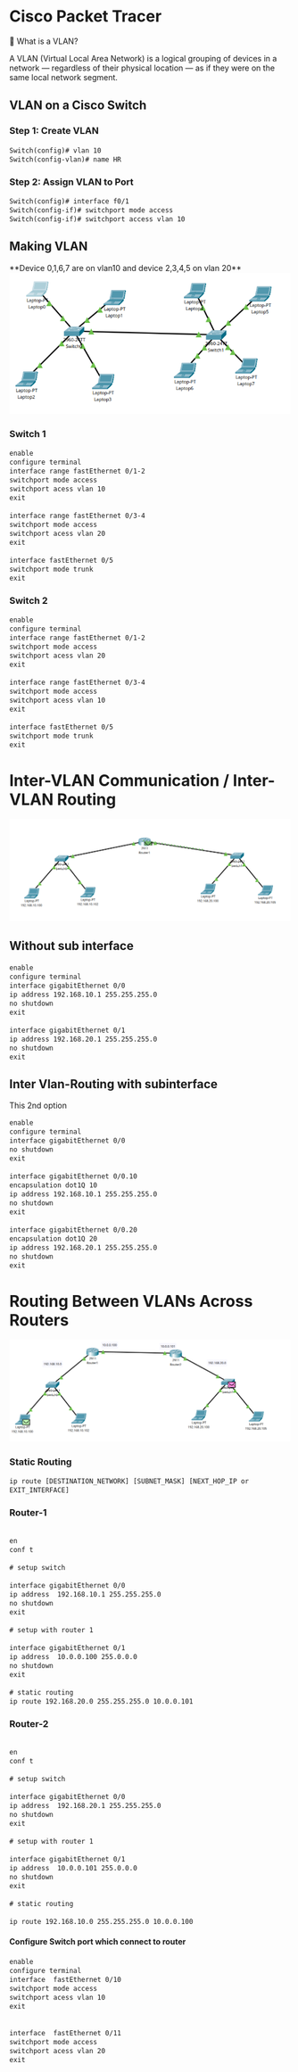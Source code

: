 # Cisco Packet Tracer

🔶 What is a VLAN?

A VLAN (Virtual Local Area Network) is a logical grouping of devices in a network — regardless of their physical location — as if they were on the same local network segment.

## VLAN on a Cisco Switch

### Step 1: Create VLAN

```
Switch(config)# vlan 10
Switch(config-vlan)# name HR
```

### Step 2: Assign VLAN to Port

```
Switch(config)# interface f0/1
Switch(config-if)# switchport mode access
Switch(config-if)# switchport access vlan 10

```

## Making VLAN

\*\*Device 0,1,6,7 are on vlan10 and device 2,3,4,5 on vlan 20\*\*
<img src="./img/vlan.png"/>

### Switch 1

```
enable
configure terminal
interface range fastEthernet 0/1-2
switchport mode access
switchport acess vlan 10
exit

interface range fastEthernet 0/3-4
switchport mode access
switchport acess vlan 20
exit

interface fastEthernet 0/5
switchport mode trunk
exit
```

### Switch 2

```
enable
configure terminal
interface range fastEthernet 0/1-2
switchport mode access
switchport acess vlan 20
exit

interface range fastEthernet 0/3-4
switchport mode access
switchport acess vlan 10
exit

interface fastEthernet 0/5
switchport mode trunk
exit
```

# Inter-VLAN Communication / Inter-VLAN Routing

<img src="./img/inter_vlan_routing.png">

## Without sub interface

```
enable
configure terminal
interface gigabitEthernet 0/0
ip address 192.168.10.1 255.255.255.0
no shutdown
exit

interface gigabitEthernet 0/1
ip address 192.168.20.1 255.255.255.0
no shutdown
exit

```

## Inter Vlan-Routing with subinterface

This 2nd option

```
enable
configure terminal
interface gigabitEthernet 0/0
no shutdown
exit

interface gigabitEthernet 0/0.10
encapsulation dot1Q 10
ip address 192.168.10.1 255.255.255.0
no shutdown
exit

interface gigabitEthernet 0/0.20
encapsulation dot1Q 20
ip address 192.168.20.1 255.255.255.0
no shutdown
exit

```

# Routing Between VLANs Across Routers

<img src="./img/mutirouting.png">

### Static Routing

```
ip route [DESTINATION_NETWORK] [SUBNET_MASK] [NEXT_HOP_IP or EXIT_INTERFACE]

```

### Router-1

```

en
conf t

# setup switch

interface gigabitEthernet 0/0
ip address  192.168.10.1 255.255.255.0
no shutdown
exit

# setup with router 1

interface gigabitEthernet 0/1
ip address  10.0.0.100 255.0.0.0
no shutdown
exit

# static routing
ip route 192.168.20.0 255.255.255.0 10.0.0.101

```

### Router-2

```

en
conf t

# setup switch

interface gigabitEthernet 0/0
ip address  192.168.20.1 255.255.255.0
no shutdown
exit

# setup with router 1

interface gigabitEthernet 0/1
ip address  10.0.0.101 255.0.0.0
no shutdown
exit

# static routing

ip route 192.168.10.0 255.255.255.0 10.0.0.100

```





#### Configure Switch port which connect to router

```
enable
configure terminal
interface  fastEthernet 0/10
switchport mode access
switchport acess vlan 10
exit


interface  fastEthernet 0/11
switchport mode access
switchport acess vlan 20
exit
```
